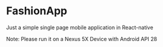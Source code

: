 # FashionApp
Just a simple single page mobile application in React-native

Note: Please run it on a Nexus 5X Device with Android API 28